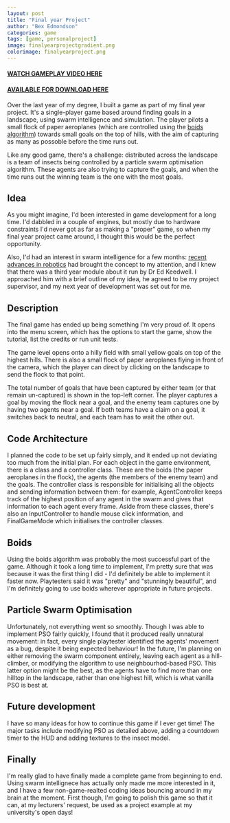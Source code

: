 ```yaml
---
layout: post
title: "Final year Project"
author: "Bex Edmondson"
categories: game
tags: [game, personalproject]
image: finalyearprojectgradient.png
colorimage: finalyearproject.png
---
```


#### [WATCH GAMEPLAY VIDEO HERE](https://www.youtube.com/watch?v=t5m0qVqrePU)

#### [AVAILABLE FOR DOWNLOAD HERE](https://drive.google.com/folderview?id=0B5MItPVnQZsEV3ptdHVGX2xwdms&usp=sharing) 

Over the last year of my degree, I built a game as part of my final year project. It's a single-player game based around finding goals in a landscape, using swarm intelligence and simulation. The player pilots a small flock of paper aeroplanes (which are controlled using the [boids algorithm](http://www.red3d.com/cwr/boids/)) towards small goals on the top of hills, with the aim of capturing as many as possoble before the time runs out. 

Like any good game, there's a challenge: distributed across the landscape is a team of insects being controlled by a particle swarm optimisation algorithm. These agents are also trying to capture the goals, and when the time runs out the winning team is the one with the most goals.

## Idea

As you might imagine, I'd been interested in game development for a long time. I'd dabbled in a couple of engines, but mostly due to hardware constraints I'd never got as far as making a "proper" game, so when my final year project came around, I thought this would be the perfect opportunity. 

Also, I'd had an interest in swarm intelligence for a few months: [recent advances in robotics](https://www.youtube.com/watch?v=G1t4M2XnIhI) had brought the concept to my attention, and I knew that there was a third year module about it run by Dr Ed Keedwell. I approached him with a brief outline of my idea, he agreed to be my project supervisor, and my next year of development was set out for me.

## Description

The final game has ended up being something I'm very proud of. It opens into the menu screen, which has the options to start the game, show the tutorial, list the credits or run unit tests.

The game level opens onto a hilly field with small yellow goals on top of the highest hills. There is also a small flock of paper aeroplanes flying in front of the camera, which the player can direct by clicking on the landscape to send the flock to that point.

The total number of goals that have been captured by either team (or that remain un-captured) is shown in the top-left corner. The player captures a goal by moving the flock near a goal, and the enemy team captures one by having two agents near a goal. If both teams have a claim on a goal, it switches back to neutral, and each team has to wait the other out.

## Code Architecture

I planned the code to be set up fairly simply, and it ended up not deviating too much from the initial plan. For each object in the game environment, there is a class and a controller class. These are the boids (the paper aeroplanes in the flock), the agents (the members of the enemy team) and the goals. The controller class is responsible for initialising all the objects and sending information between them: for example, AgentController keeps track of the highest position of any agent in the swarm and gives that information to each agent every frame. Aside from these classes, there's also an InputController to handle mouse click information, and FinalGameMode which initialises the controller classes.

## Boids

Using the boids algorithm was probably the most successful part of the game. Although it took a long time to implement, I'm pretty sure that was because it was the first thing I did - I'd definitely be able to implement it faster now. Playtesters said it was "pretty" and "stunningly beautiful", and I'm definitely going to use boids wherever appropriate in future projects.

## Particle Swarm Optimisation

Unfortunately, not everything went so smoothly. Though I was able to implement PSO fairly quickly, I found that it produced really unnatural movement: in fact, every single playtester identified the agents' movement as a bug, despite it being expected behaviour! In the future, I'm planning on either removing the swarm component entirely, leaving each agent as a hill-climber, or modifying the algorithm to use neighbourhod-based PSO. This latter option might be the best, as the agents have to find more than one hilltop in the landscape, rather than one highest hill, which is what vanilla PSO is best at.

## Future development

I have so many ideas for how to continue this game if I ever get time! The major tasks include modifying PSO as detailed above, adding a countdown timer to the HUD and adding textures to the insect model.

## Finally

I'm really glad to have finally made a complete game from beginning to end. Using swarm intellignece has actually only made me more interested in it, and I have a few non-game-realted coding ideas bouncing around in my brain at the moment. First though, I'm going to polish this game so that it can, at my lecturers' request, be used as a project example at my university's open days!